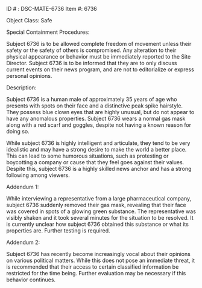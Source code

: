 ID # : DSC-MATE-6736
Item #: 6736

Object Class: Safe

Special Containment Procedures:

Subject 6736 is to be allowed complete freedom of movement unless their safety or the safety of others is compromised. Any alteration to their physical appearance or behavior must be immediately reported to the Site Director. Subject 6736 is to be informed that they are to only discuss current events on their news program, and are not to editorialize or express personal opinions.

Description:

Subject 6736 is a human male of approximately 35 years of age who presents with spots on their face and a distinctive peak spike hairstyle. They possess blue clown eyes that are highly unusual, but do not appear to have any anomalous properties. Subject 6736 wears a normal gas mask along with a red scarf and goggles, despite not having a known reason for doing so.

While subject 6736 is highly intelligent and articulate, they tend to be very idealistic and may have a strong desire to make the world a better place. This can lead to some humorous situations, such as protesting or boycotting a company or cause that they feel goes against their values. Despite this, subject 6736 is a highly skilled news anchor and has a strong following among viewers.

Addendum 1:

While interviewing a representative from a large pharmaceutical company, subject 6736 suddenly removed their gas mask, revealing that their face was covered in spots of a glowing green substance. The representative was visibly shaken and it took several minutes for the situation to be resolved. It is currently unclear how subject 6736 obtained this substance or what its properties are. Further testing is required.

Addendum 2:

Subject 6736 has recently become increasingly vocal about their opinions on various political matters. While this does not pose an immediate threat, it is recommended that their access to certain classified information be restricted for the time being. Further evaluation may be necessary if this behavior continues.